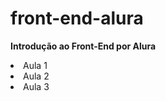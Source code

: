 # front-end-alura
 <b>Introdução ao Front-End por Alura</b>
 <li> Aula 1 </li>
 <li> Aula 2 </li>
 <li> Aula 3 </li>

